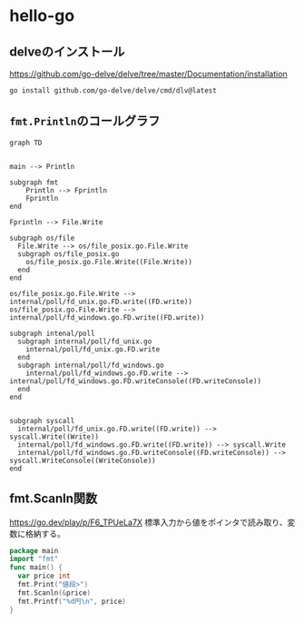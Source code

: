 # hello-go

## delveのインストール

<https://github.com/go-delve/delve/tree/master/Documentation/installation>

```bash
go install github.com/go-delve/delve/cmd/dlv@latest
```

## `fmt.Println`のコールグラフ

```mermaid
graph TD


main --> Println

subgraph fmt
    Println --> Fprintln
    Fprintln
end

Fprintln --> File.Write

subgraph os/file
  File.Write --> os/file_posix.go.File.Write
  subgraph os/file_posix.go
    os/file_posix.go.File.Write((File.Write))
  end
end

os/file_posix.go.File.Write --> internal/poll/fd_unix.go.FD.write((FD.write))
os/file_posix.go.File.Write --> internal/poll/fd_windows.go.FD.write((FD.write))

subgraph intenal/poll
  subgraph internal/poll/fd_unix.go
    internal/poll/fd_unix.go.FD.write
  end
  subgraph internal/poll/fd_windows.go
    internal/poll/fd_windows.go.FD.write --> internal/poll/fd_windows.go.FD.writeConsole((FD.writeConsole))
  end
end


subgraph syscall
  internal/poll/fd_unix.go.FD.write((FD.write)) --> syscall.Write((Write))
  internal/poll/fd_windows.go.FD.write((FD.write)) --> syscall.Write
  internal/poll/fd_windows.go.FD.writeConsole((FD.writeConsole)) --> syscall.WriteConsole((WriteConsole))
end
```

## fmt.Scanln関数

https://go.dev/play/p/F6_TPUeLa7X
標準入力から値をポインタで読み取り、変数に格納する。
```go
package main
import "fmt"
func main() {
  var price int
  fmt.Print("値段>")
  fmt.Scanln(&price)
  fmt.Printf("%d円\n", price)
}
```
